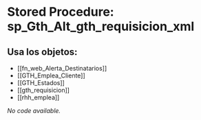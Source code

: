 # Stored Procedure: sp_Gth_Alt_gth_requisicion_xml

## Usa los objetos:
- [[fn_web_Alerta_Destinatarios]]
- [[GTH_Emplea_Cliente]]
- [[GTH_Estados]]
- [[gth_requisicion]]
- [[rhh_emplea]]

*No code available.*
